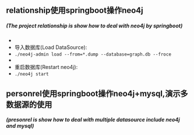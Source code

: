 ## relationship使用springboot操作neo4j 
##### (The project relationship is show how to deal with neo4j by springboot) 

* 
* 导入数据库(Load DataSource):
* `./neo4j-admin load --from=*.dump --database=graph.db --froce`
*
* 重启数据库(Restart neo4j):
* `./neo4j start`

## personrel使用springboot操作neo4j+mysql,演示多数据源的使用
##### (presonrel is show how to deal with multiple datasource include neo4j and mysql)
#
